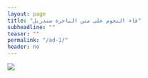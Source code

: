 ```yaml
---
layout: page
title: "قاء النجوم على متن الباخرة سندريل"
subheadline: ""
teaser: ""
permalink: "/ad-1/"
header: no
---
```



<img src="{{ site.url }}/images/ad-1.jpg"/>
